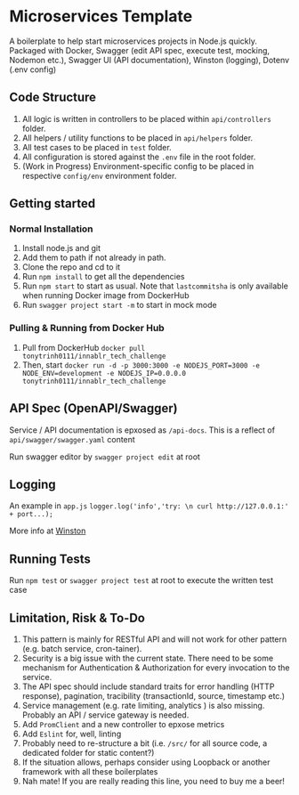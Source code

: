 # Microservices Template

A boilerplate to help start microservices projects in Node.js quickly. Packaged with Docker, Swagger (edit API spec, execute test, mocking, Nodemon etc.), Swagger UI (API documentation), Winston (logging), Dotenv (.env config)

## Code Structure

1. All logic is written in controllers to be placed within `api/controllers` folder.
2. All helpers / utility functions to be placed in `api/helpers` folder.
3. All test cases to be placed in `test` folder.
4. All configuration is stored against the `.env` file in the root folder.
5. (Work in Progress) Environment-specific config to be placed in respective `config/env` environment folder.


## Getting started

### Normal Installation

1. Install node.js and git
2. Add them to path if not already in path.
4. Clone the repo and cd to it
6. Run `npm install` to get all the dependencies
7. Run `npm start` to start as usual. Note that `lastcommitsha` is only available when running Docker image from DockerHub
8. Run `swagger project start -m` to start in mock mode


### Pulling & Running from Docker Hub

1. Pull from DockerHub `docker pull tonytrinh0111/innablr_tech_challenge`
2. Then, start `docker run -d -p 3000:3000 -e NODEJS_PORT=3000 -e NODE_ENV=development -e NODEJS_IP=0.0.0.0 tonytrinh0111/innablr_tech_challenge`


## API Spec (OpenAPI/Swagger)

Service / API documentation is epxosed as `/api-docs`. This is a reflect of `api/swagger/swagger.yaml` content

Run swagger editor by `swagger project edit` at root

## Logging

An example in `app.js`
`logger.log('info','try: \n curl http://127.0.0.1:' + port...);`

More info at [Winston](https://github.com/winstonjs/winston)

## Running Tests

Run `npm test` or `swagger project test` at root to execute the written test case


## Limitation, Risk & To-Do
1. This pattern is mainly for RESTful API and will not work for other pattern (e.g. batch service, cron-tainer).
2. Security is a big issue with the current state. There need to be some mechanism for Authentication & Authorization for every invocation to the service.
3. The API spec should include standard traits for error handling (HTTP response), pagination, tracibility (transactionId, source, timestamp etc.)
4. Service management (e.g. rate limiting, analytics ) is also missing. Probably an API / service gateway is needed.
5. Add `PromClient` and a new controller to epxose metrics
6. Add `Eslint` for, well, linting
7. Probably need to re-structure a bit (i.e. `/src/` for all source code, a dedicated folder for static content?)
8. If the situation allows, perhaps consider using Loopback or another framework with all these boilerplates
9. Nah mate! If you are really reading this line, you need to buy me a beer!




